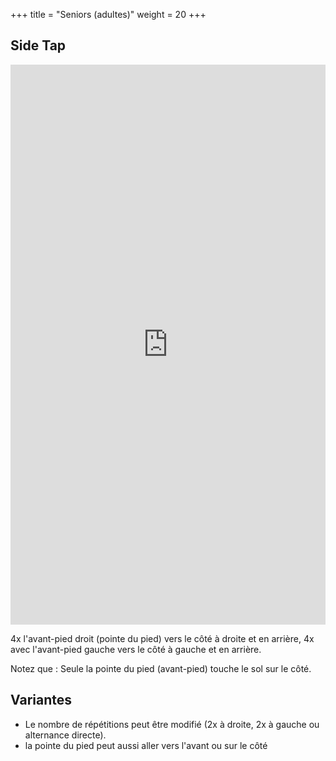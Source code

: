 +++
title = "Seniors (adultes)"
weight = 20
+++

## Side Tap

<div style="padding:177.82% 0 0 0;position:relative;"><iframe src="https://player.vimeo.com/video/1022804811?h=f6bc8711b3&amp;badge=0&amp;autopause=0&amp;player_id=0&amp;app_id=58479" frameborder="0" allow="autoplay; fullscreen; picture-in-picture; clipboard-write" style="position:absolute;top:0;left:0;width:100%;height:100%;" title="01-4"></iframe></div><script src="https://player.vimeo.com/api/player.js"></script>

4x l'avant-pied droit (pointe du pied) vers le côté à droite et en arrière, 4x avec l'avant-pied gauche vers le côté à gauche et en arrière. 

Notez que : Seule la pointe du pied (avant-pied) touche le sol sur le côté.


## Variantes

- Le nombre de répétitions peut être modifié (2x à droite, 2x à gauche ou alternance directe).
- la pointe du pied peut aussi aller vers l'avant ou sur le côté

